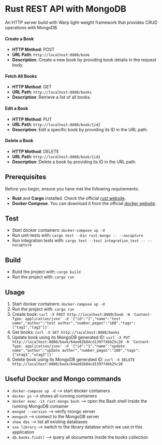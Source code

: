 # Rust REST API with MongoDB

An HTTP server build with Warp light-weight framework that provides CRUD operations with MongoDB.

#### Create a Book

- **HTTP Method**: POST
- **URL Path**: `http://localhost:8080/book`
- **Description**: Create a new book by providing book details in the request body.

#### Fetch All Books

- **HTTP Method**: GET
- **URL Path**: `http://localhost:8080/books`
- **Description**: Retrieve a list of all books.

#### Edit a Book

- **HTTP Method**: PUT
- **URL Path**: `http://localhost:8080/book/{id}`
- **Description**: Edit a specific book by providing its ID in the URL path.

#### Delete a Book

- **HTTP Method**: DELETE
- **URL Path**: `http://localhost:8080/book/{id}`
- **Description**: Delete a book by providing its ID in the URL path.

## Prerequisites

Before you begin, ensure you have met the following requirements:

- **Rust** and **Cargo** installed. Check the official [rust website](https://www.rust-lang.org/learn/get-started).
- **Docker Compose**. You can download it from the official [docker website](https://docs.docker.com/compose/).

## Test

- Start docker containers: `docker-compose up -d`
- Run unit-tests with: `cargo test --bin rust-mongo -- --nocapture`
- Run integration tests with: `cargo test --test integration_test -- --nocapture`

## Build

- Build the project with: `cargo build`
- Run the project with: `cargo run`

## Usage

1. Start docker containers: `docker-compose up -d`
1. Run the project with: `cargo run`
1. Create book: `curl -X POST http://localhost:8080/book -H 'Content-Type: application/json' -d '{"id":"1","name":"test name","author":"test author","number_pages":"100","tags":["tag1","tag2"]}'`
1. Get books: `curl -X GET http://localhost:8080/books`
1. Update book using its MongoDB generated ID: `curl -X PUT http://localhost:8080/book/64ee02b84cd1397f4bb25c20 -H 'Content-Type: application/json' -d '{"id":"1","name":"update name","author":"update author","number_pages":"200","tags":["utag1","utag2"]}'`
1. Delete book using its MongoDB generated ID: `curl -X DELETE http://localhost:8080/book/64ee02b84cd1397f4bb25c20`

## Useful Docker and Mongo commands

- `docker-compose up -d` --> start docker containers
- `docker ps` --> shows all running containers
- `docker exec -it rust-mongo bash` --> open the Bash shell inside the running MongoDB container
- `mongod --version` --> verify mongo server
- `mongosh` --> connect to the MongoDB server
- `show dbs` --> list all existing databases
- `use library` --> switch to the library databse which we use in this application
- `db.books.find()` --> query all documents inside the books collection

